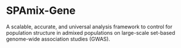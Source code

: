 # SPAmix-Gene
A scalable, accurate, and universal analysis framework to control for population structure in admixed populations on large-scale set-based genome-wide association studies (GWAS).
